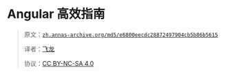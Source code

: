 # Angular 高效指南

> 原文：[`zh.annas-archive.org/md5/e6800eecdc28872497904cb5b86b5615`](https://zh.annas-archive.org/md5/e6800eecdc28872497904cb5b86b5615)
> 
> 译者：[飞龙](https://github.com/wizardforcel)
> 
> 协议：[CC BY-NC-SA 4.0](http://creativecommons.org/licenses/by-nc-sa/4.0/)